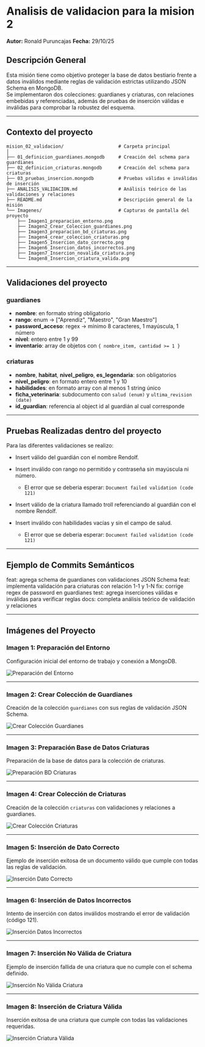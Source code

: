 # Analisis de validacion para la mision 2

**Autor:** Ronald Puruncajas 
**Fecha:** 29/10/25

## Descripción General
Esta misión tiene como objetivo proteger la base de datos bestiario frente a datos inválidos mediante reglas de validación estrictas utilizando JSON Schema en MongoDB.  
Se implementaron dos colecciones: guardianes y criaturas, con relaciones embebidas y referenciadas, además de pruebas de inserción válidas e inválidas para comprobar la robustez del esquema.

---

## Contexto del proyecto

```
mision_02_validacion/                    # Carpeta principal
│
├── 01_definicion_guardianes.mongodb     # Creación del schema para guardianes
├── 02_definicion_criaturas.mongodb      # Creación del schema para criaturas
├── 03_pruebas_insercion.mongodb         # Pruebas válidas e inválidas de inserción
├── ANALISIS_VALIDACION.md               # Análisis teórico de las validaciones y relaciones
├── README.md                            # Descripción general de la misión
└── Imagenes/                            # Capturas de pantalla del proyecto
    ├── Imagen1_preparacion_entorno.png
    ├── Imagen2_Crear_Coleccion_guardianes.png
    ├── Imagen3_preparacion_bd_criaturas.png
    ├── Imagen4_crear_coleccion_criaturas.png
    ├── Imagen5_Insercion_dato_correcto.png
    ├── Imagen6_Insercion_datos_incorrectos.png
    ├── Imagen7_Insercion_novalida_criatura.png
    └── Imagen8_Insercion_criatura_valida.png
```

---

## Validaciones del proyecto

### guardianes
- **nombre**: en formato string obligatorio  
- **rango**: enum → ["Aprendiz", "Maestro", "Gran Maestro"]  
- **password_acceso**: regex → mínimo 8 caracteres, 1 mayúscula, 1 número  
- **nivel**: entero entre 1 y 99  
- **inventario**: array de objetos con `{ nombre_item, cantidad >= 1 }`  

### criaturas
- **nombre**, **habitat**, **nivel_peligro**, **es_legendaria**: son obligatorios
- **nivel_peligro**: en formato entero entre 1 y 10  
- **habilidades**: en formato array con al menos 1 string único  
- **ficha_veterinaria**: subdocumento con `salud (enum)` y `ultima_revision (date)`  
- **id_guardian**: referencia al object id al guardián al cual corresponde

---

## Pruebas Realizadas dentro del proyecto

Para las diferentes validaciones se realizo:

- Insert válido del guardián con el nombre Rendolf.
- Insert inválido con rango no permitido y contraseña sin mayúscula ni número.  
  - El error que se deberia esperar: `Document failed validation (code 121)`

- Insert válido de la criatura llamado troll referenciando al guardián con el nombre Rendolf.
- Insert inválido con habilidades vacías y sin el campo de salud.  
  - El error que se deberia esperar: `Document failed validation (code 121)`

---

## Ejemplo de Commits Semánticos

feat: agrega schema de guardianes con validaciones JSON Schema
feat: implementa validación para criaturas con relación 1-1 y 1-N
fix: corrige regex de password en guardianes
test: agrega inserciones válidas e inválidas para verificar reglas
docs: completa análisis teórico de validación y relaciones

---

## Imágenes del Proyecto

### Imagen 1: Preparación del Entorno
Configuración inicial del entorno de trabajo y conexión a MongoDB.

![Preparación del Entorno](Imagenes/Imagen1_preparacion_entorno.png)

---

### Imagen 2: Crear Colección de Guardianes
Creación de la colección `guardianes` con sus reglas de validación JSON Schema.

![Crear Colección Guardianes](Imagenes/Imagen2_Crear_Coleccion_guardianes.png)

---

### Imagen 3: Preparación Base de Datos Criaturas
Preparación de la base de datos para la colección de criaturas.

![Preparación BD Criaturas](Imagenes/Imagen3_preparacion_bd_criaturas.png)

---

### Imagen 4: Crear Colección de Criaturas
Creación de la colección `criaturas` con validaciones y relaciones a guardianes.

![Crear Colección Criaturas](Imagenes/Imagen4_crear_coleccion_criaturas.png)

---

### Imagen 5: Inserción de Dato Correcto
Ejemplo de inserción exitosa de un documento válido que cumple con todas las reglas de validación.

![Inserción Dato Correcto](Imagenes/Imagen5_Insercion_dato_correcto.png)

---

### Imagen 6: Inserción de Datos Incorrectos
Intento de inserción con datos inválidos mostrando el error de validación (código 121).

![Inserción Datos Incorrectos](Imagenes/Imagen6_Insercion_datos_incorrectos.png)

---

### Imagen 7: Inserción No Válida de Criatura
Ejemplo de inserción fallida de una criatura que no cumple con el schema definido.

![Inserción No Válida Criatura](Imagenes/Imagen7_Insercion_novalida_criatura.png)

---

### Imagen 8: Inserción de Criatura Válida
Inserción exitosa de una criatura que cumple con todas las validaciones requeridas.

![Inserción Criatura Válida](Imagenes/Imagen8_Insercion_criatura_valida.png)

